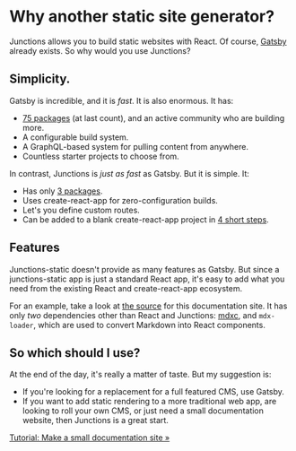 Why another static site generator?
==================================

Junctions allows you to build static websites with React. Of course, [Gatsby](https://www.gatsbyjs.org) already exists. So why would you use Junctions?


Simplicity.
-----------

Gatsby is incredible, and it is *fast*. It is also enormous. It has:

- [75 packages](https://github.com/gatsbyjs/gatsby/tree/master/packages) (at last count), and an active community who are building more.
- A configurable build system.
- A GraphQL-based system for pulling content from anywhere.
- Countless starter projects to choose from.

In contrast, Junctions is *just as fast* as Gatsby. But it is simple. It:

- Has only [3 packages](https://github.com/jamesknelson/junctions/tree/master/packages).
- Uses create-react-app for zero-configuration builds.
- Let's you define custom routes.
- Can be added to a blank create-react-app project in [4 short steps](/static-sites-with-create-react-app).


Features
--------

Junctions-static doesn't provide as many features as Gatsby. But since a junctions-static app is just a standard React app, it's easy to add what you need from the existing React and create-react-app ecosystem.

For an example, take a look at [the source](https://github.com/jamesknelson/junctions/tree/master/site) for this documentation site. It has only *two* dependencies other than React and Junctions: [mdxc](https://github.com/jamesknelson/mdxc), and `mdx-loader`, which are used to convert Markdown into React components.


So which should I use?
----------------------

At the end of the day, it's really a matter of taste. But my suggestion is:

- If you're looking for a replacement for a full featured CMS, use Gatsby.
- If you want to add static rendering to a more traditional web app, are looking to roll your own CMS, or just need a small documentation website, then Junctions is a great start.


[Tutorial: Make a small documentation site &raquo;](/tutorial)